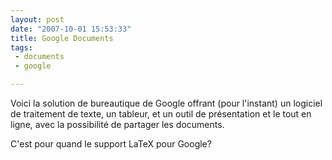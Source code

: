 ```yaml
---
layout: post
date: "2007-10-01 15:53:33"
title: Google Documents
tags:
 - documents
 - google

---
```




Voici la solution de bureautique de Google offrant (pour l'instant) un logiciel de traitement de texte, un tableur, et un outil de présentation et le tout en ligne, avec la possibilité de partager les documents.

C'est pour quand le support LaTeX pour Google?
